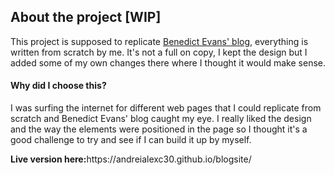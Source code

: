 <h2>About the project [WIP]</h2>
<p>This project is supposed to replicate <a href="https://www.ben-evans.com/">Benedict Evans' blog</a>, everything is written from scratch by me. It's not a full on copy, I kept the design but I added some of my own changes there where I thought it would make sense.</p>
<h4>Why did I choose this?</h4>
<p>I was surfing the internet for different web pages that I could replicate from scratch and Benedict Evans' blog caught my eye. I really liked the design and the way the elements were positioned in the page so I thought it's a good challenge to try and see if I can build it up by myself.</p>
<p><strong>Live version here:</strong>https://andreialexc30.github.io/blogsite/</p>
